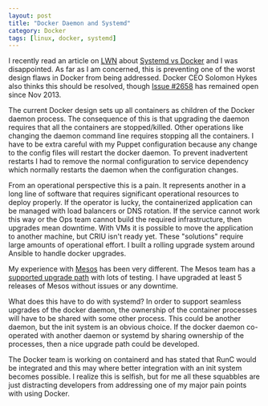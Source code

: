 ```yaml
---
layout: post
title: "Docker Daemon and Systemd"
category: Docker
tags: [linux, docker, systemd]
---
```


I recently read an article on [LWN][1] about [Systemd vs Docker][2]
and I was disappointed. As far as I am concerned, this is preventing
one of the worst design flaws in Docker from being addressed. Docker
CEO Solomon Hykes also thinks this should be resolved, though
[Issue #2658][3] has remained open since Nov 2013.

The current Docker design sets up all containers as children of the
Docker daemon process. The consequence of this is that upgrading the
daemon requires that all the containers are stopped/killed. Other
operations like changing the daemon command line requires stopping all
the containers. I have to be extra careful with my Puppet
configuration because any change to the config files will restart the
docker daemon. To prevent inadvertent restarts I had to remove the
normal configuration to service dependency which normally restarts the
daemon when the configuration changes.

From an operational perspective this is a pain. It represents another
in a long line of software that requires significant operational
resources to deploy properly. If the operator is lucky, the
containerized application can be managed with load balancers or DNS
rotation. If the service cannot work this way or the Ops team cannot
build the required infrastructure, then upgrades mean downtime. With
VMs it is possible to move the application to another machine, but
CRIU isn't ready yet. These "solutions" require large amounts of
operational effort. I built a rolling upgrade system around Ansible to
handle docker upgrades.

My experience with [Mesos][4] has been very different. The Mesos team has a
[supported upgrade path][5] with lots of testing. I have upgraded at least
5 releases of Mesos without issues or any downtime.

What does this have to do with systemd? In order to support seamless
upgrades of the docker daemon, the ownership of the container
processes will have to be shared with some other process. This could
be another daemon, but the init system is an obvious choice. If the
docker daemon co-operated with another daemon or systemd by sharing
ownership of the processes, then a nice upgrade path could be
developed.

The Docker team is working on containerd and has stated that RunC
would be integrated and this may where better integration with an init
system becomes possible. I realize this is selfish, but for me all
these squabbles are just distracting developers from addressing one of
my major pain points with using Docker.

[1]: http://lwn.net/
[2]: http://lwn.net/Articles/676831/
[3]: https://github.com/docker/docker/issues/2658
[4]: http://mesos.apache.org/
[5]: http://mesos.apache.org/documentation/latest/upgrades/

